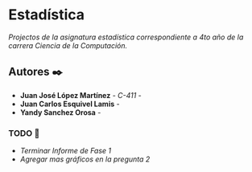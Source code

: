 # Estadística

_Projectos de la asignatura estadística correspondiente a 4to año de la carrera Ciencia de la Computación._

## Autores ✒️

* **Juan José López Martínez** - *C-411* -
* **Juan Carlos Esquivel Lamis** -
* **Yandy Sanchez Orosa** -

### TODO 🔩

- _Terminar Informe de Fase 1_
- _Agregar mas gráficos en la pregunta 2_ 

